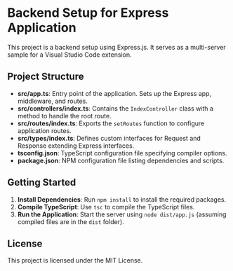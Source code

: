 # Backend Setup for Express Application

This project is a backend setup using Express.js. It serves as a multi-server sample for a Visual Studio Code extension.

## Project Structure

- **src/app.ts**: Entry point of the application. Sets up the Express app, middleware, and routes.
- **src/controllers/index.ts**: Contains the `IndexController` class with a method to handle the root route.
- **src/routes/index.ts**: Exports the `setRoutes` function to configure application routes.
- **src/types/index.ts**: Defines custom interfaces for Request and Response extending Express interfaces.
- **tsconfig.json**: TypeScript configuration file specifying compiler options.
- **package.json**: NPM configuration file listing dependencies and scripts.

## Getting Started

1. **Install Dependencies**: Run `npm install` to install the required packages.
2. **Compile TypeScript**: Use `tsc` to compile the TypeScript files.
3. **Run the Application**: Start the server using `node dist/app.js` (assuming compiled files are in the `dist` folder).

## License

This project is licensed under the MIT License.
